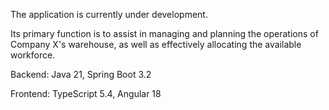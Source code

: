 The application is currently under development.

Its primary function is to assist in managing and planning the operations of Company X's warehouse, as well as effectively allocating the available workforce.

Backend: Java 21, Spring Boot 3.2

Frontend: TypeScript 5.4, Angular 18
